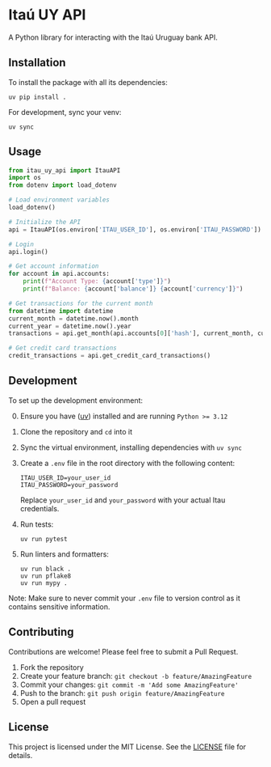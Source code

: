 # Itaú UY API

A Python library for interacting with the Itaú Uruguay bank API.

## Installation

To install the package with all its dependencies:

```
uv pip install .
```

For development, sync your venv:

```
uv sync
```

## Usage

```python
from itau_uy_api import ItauAPI
import os
from dotenv import load_dotenv

# Load environment variables
load_dotenv()

# Initialize the API
api = ItauAPI(os.environ['ITAU_USER_ID'], os.environ['ITAU_PASSWORD'])

# Login
api.login()

# Get account information
for account in api.accounts:
    print(f"Account Type: {account['type']}")
    print(f"Balance: {account['balance']} {account['currency']}")

# Get transactions for the current month
from datetime import datetime
current_month = datetime.now().month
current_year = datetime.now().year
transactions = api.get_month(api.accounts[0]['hash'], current_month, current_year)

# Get credit card transactions
credit_transactions = api.get_credit_card_transactions()
```

## Development

To set up the development environment:

0. Ensure you have ([uv](https://github.com/astral-sh/uv)) installed and are running `Python >= 3.12`
1. Clone the repository and `cd` into it
2. Sync the virtual environment, installing dependencies with `uv sync`
3. Create a `.env` file in the root directory with the following content:
   ```
   ITAU_USER_ID=your_user_id
   ITAU_PASSWORD=your_password
   ```
   Replace `your_user_id` and `your_password` with your actual Itau credentials.

4. Run tests:
   ```
   uv run pytest
   ```

5. Run linters and formatters:
   ```
   uv run black .
   uv run pflake8
   uv run mypy .
   ```

Note: Make sure to never commit your `.env` file to version control as it contains sensitive information.


## Contributing

Contributions are welcome! Please feel free to submit a Pull Request.

1. Fork the repository
2. Create your feature branch: `git checkout -b feature/AmazingFeature`
3. Commit your changes: `git commit -m 'Add some AmazingFeature'`
4. Push to the branch: `git push origin feature/AmazingFeature`
5. Open a pull request

## License

This project is licensed under the MIT License. See the [LICENSE](LICENSE) file for details.
